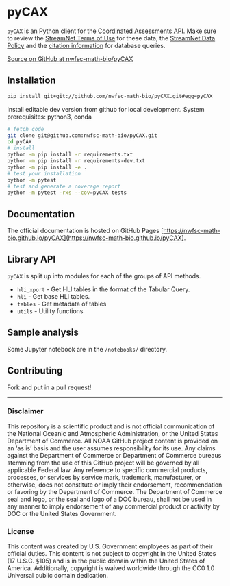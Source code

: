 # pyCAX

<!--
[![pypi](https://img.shields.io/pypi/v/pyobis.svg)](https://pypi.python.org/pypi/pyobis)
[![Conda Version](https://img.shields.io/conda/vn/conda-forge/pyobis.svg)](https://anaconda.org/conda-forge/pyobis)
[![docs](https://github.com/iobis/pyobis/actions/workflows/deploy-docs.yml/badge.svg)](https://iobis.github.ic/pyobis)
[![tests](https://github.com/iobis/pyobis/actions/workflows/tests.yml/badge.svg)](https://github.com/iobis/pyobis/actions/workflows/tests.yml)
-->

`pyCAX` is an Python client for the [Coordinated Assessments API](https://www.streamnet.org/resources/exchange-tools/rest-api-documentation/). Make sure to review the [StreamNet Terms of Use](https://nwfsc-math-bio.github.io/rCAX/articles/terms.html) for these data, the [StreamNet Data Policy](https://www.streamnet.org/resources/exchange-tools/data-agreements/) and the [citation information](https://www.streamnet.org/resources/citing-sn/) for database queries.

[Source on GitHub at nwfsc-math-bio/pyCAX](https://github.com/nwfsc-math-bio/pyCAX)

## Installation

```bash
pip install git+git://github.com/nwfsc-math-bio/pyCAX.git#egg=pyCAX
```

Install editable dev version from github for local development. System prerequisites: python3, conda

```bash
# fetch code
git clone git@github.com:nwfsc-math-bio/pyCAX.git
cd pyCAX
# install
python -m pip install -r requirements.txt
python -m pip install -r requirements-dev.txt
python -m pip install -e .
# test your installation
python -m pytest
# test and generate a coverage report
python -m pytest -rxs --cov=pyCAX tests
```




## Documentation

The official documentation is hosted on GitHub Pages [https://nwfsc-math-bio.github.io/pyCAX](https://nwfsc-math-bio.github.io/pyCAX).

## Library API

`pyCAX` is split up into modules for each of the groups of API methods.

+ `hli_xport` - Get HLI tables in the format of the Tabular Query.
+ `hli` - Get base HLI tables.
+ `tables` - Get metadata of tables
+ `utils` - Utility functions

## Sample analysis

Some Jupyter notebook are in the `/notebooks/` directory.

## Contributing

Fork and put in a pull request!



<hr>

### Disclaimer

This repository is a scientific product and is not official communication of the National Oceanic and Atmospheric Administration, or the United States Department of Commerce. All NOAA GitHub project content is provided on an ‘as is’ basis and the user assumes responsibility for its use. Any claims against the Department of Commerce or Department of Commerce bureaus stemming from the use of this GitHub project will be governed by all applicable Federal law. Any reference to specific commercial products, processes, or services by service mark, trademark, manufacturer, or otherwise, does not constitute or imply their endorsement, recommendation or favoring by the Department of Commerce. The Department of Commerce seal and logo, or the seal and logo of a DOC bureau, shall not be used in any manner to imply endorsement of any commercial product or activity by DOC or the United States Government.

### License

This content was created by U.S. Government employees as part of their official duties. This content is not subject to copyright in the United States (17 U.S.C. §105) and is in the public domain within the United States of America. Additionally, copyright is waived worldwide through the CC0 1.0 Universal public domain dedication.


